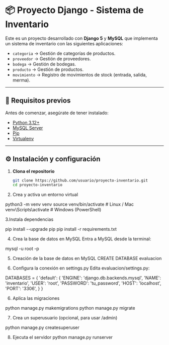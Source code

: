 # 📦 Proyecto Django - Sistema de Inventario

Este es un proyecto desarrollado con **Django 5** y **MySQL** que implementa un sistema de inventario con las siguientes aplicaciones:

- `categoria` → Gestión de categorías de productos.  
- `proveedor` → Gestión de proveedores.  
- `bodega` → Gestión de bodegas.  
- `producto` → Gestión de productos.  
- `movimiento` → Registro de movimientos de stock (entrada, salida, merma).  

---

## 🚀 Requisitos previos

Antes de comenzar, asegúrate de tener instalado:

- [Python 3.12+](https://www.python.org/downloads/)
- [MySQL Server](https://dev.mysql.com/downloads/)
- [Pip](https://pip.pypa.io/en/stable/)
- [Virtualenv](https://docs.python.org/3/library/venv.html)

---

## ⚙️ Instalación y configuración

1. **Clona el repositorio**
   ```bash
   git clone https://github.com/usuario/proyecto-inventario.git
   cd proyecto-inventario

2. Crea y activa un entorno virtual

python3 -m venv venv
source venv/bin/activate   # Linux / Mac
venv\Scripts\activate      # Windows (PowerShell)

3.Instala dependencias

pip install --upgrade pip
pip install -r requirements.txt

4. Crea la base de datos en MySQL
Entra a MySQL desde la terminal:

mysql -u root -p

5. Creación de la base de datos en MySQL
CREATE DATABASE evaluacion

6. Configura la conexión en settings.py
Edita evaluacion/settings.py:

DATABASES = {
    'default': {
        'ENGINE': 'django.db.backends.mysql',
        'NAME': 'inventario',
        'USER': 'root',
        'PASSWORD': 'tu_password',
        'HOST': 'localhost',
        'PORT': '3306',
    }
}

6. Aplica las migraciones

python manage.py makemigrations
python manage.py migrate

7. Crea un superusuario (opcional, para usar /admin)

python manage.py createsuperuser

8. Ejecuta el servidor
python manage.py runserver
